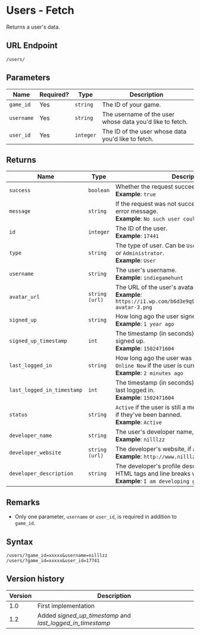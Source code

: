 # Users - Fetch

Returns a user's data.

## URL Endpoint

```
/users/
```

## Parameters

Name | Required? | Type | Description
--- | --- | --- | ---
`game_id` | Yes | `string` | The ID of your game.
`username` | Yes | `string` | The username of the user whose data you'd like to fetch.
`user_id` | Yes | `integer` | The ID of the user whose data you'd like to fetch.

## Returns

Name | Type | Description
--- | --- | ---
`success` | `boolean` | Whether the request succeeded or failed. <br> **Example**: `true`
`message` | `string` | If the request was not successful, this contains the error message. <br> **Example**: `No such user could be found.`
`id` | `integer` | The ID of the user. <br> **Example**: `17441`
`type` | `string` | The type of user. Can be `User`, `Developer`, `Moderator`, or `Administrator`. <br> **Example**: `User`
`username` | `string` | The user's username. <br> **Example**: `indiegamehunt`
`avatar_url` | `string (url)` | The URL of the user's avatar. <br> **Example**: `https://i1.wp.com/b6d3e9q9.ssl.hwcdn.net/img/no-avatar-3.png`
`signed_up` | `string` | How long ago the user signed up. <br> **Example**: `1 year ago`
`signed_up_timestamp` | `int` | The timestamp (in seconds) of when the user signed up. <br> **Example**: `1502471604`
`last_logged_in` | `string` | How long ago the user was last logged in. Will be `Online Now` if the user is currently online. <br> **Example**: `2 minutes ago`
`last_logged_in_timestamp` | `int` | The timestamp (in seconds) of when the user was last logged in. <br> **Example**: `1502471604`
`status` | `string` | `Active` if the user is still a member of the site. `Banned` if they've been banned. <br> **Example**: `Active`
`developer_name` | `string` | The user's developer name, if they are a developer. <br> **Example**: `nilllzz`
`developer_website` | `string (url)` | The developer's website, if applicable. <br> **Example**: `http://www.nilllzz.tumblr.com/`
`developer_description` | `string` | The developer's profile description, if applicable. HTML tags and line breaks will be removed. <br> **Example**: `I am developing great games!`

## Remarks

- Only one parameter, `username` or `user_id`, is required in addition to `game_id`.

## Syntax

```
/users/?game_id=xxxxx&username=nilllzz
/users/?game_id=xxxxx&user_id=17741
```

## Version history

Version | Description
--- | ---
1.0 | First implementation
1.2 | Added _signed_up_timestamp_ and _last_logged_in_timestamp_
